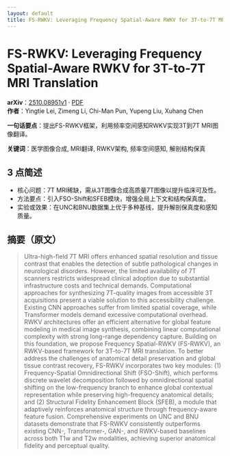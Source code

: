 ```yaml
---
layout: default
title: FS-RWKV: Leveraging Frequency Spatial-Aware RWKV for 3T-to-7T MRI Translation
---
```


# FS-RWKV: Leveraging Frequency Spatial-Aware RWKV for 3T-to-7T MRI Translation
**arXiv**：[2510.08951v1](https://arxiv.org/abs/2510.08951) · [PDF](https://arxiv.org/pdf/2510.08951.pdf)  
**作者**：Yingtie Lei, Zimeng Li, Chi-Man Pun, Yupeng Liu, Xuhang Chen  

**一句话要点**：提出FS-RWKV框架，利用频率空间感知RWKV实现3T到7T MRI图像翻译。

**关键词**：医学图像合成, MRI翻译, RWKV架构, 频率空间感知, 解剖结构保真

## 3 点简述
- 核心问题：7T MRI稀缺，需从3T图像合成高质量7T图像以提升临床可及性。
- 方法要点：引入FSO-Shift和SFEB模块，增强全局上下文和结构保真度。
- 实验或效果：在UNC和BNU数据集上优于多种基线，提升解剖保真度和感知质量。

## 摘要（原文）

> Ultra-high-field 7T MRI offers enhanced spatial resolution and tissue
> contrast that enables the detection of subtle pathological changes in
> neurological disorders. However, the limited availability of 7T scanners
> restricts widespread clinical adoption due to substantial infrastructure costs
> and technical demands. Computational approaches for synthesizing 7T-quality
> images from accessible 3T acquisitions present a viable solution to this
> accessibility challenge. Existing CNN approaches suffer from limited spatial
> coverage, while Transformer models demand excessive computational overhead.
> RWKV architectures offer an efficient alternative for global feature modeling
> in medical image synthesis, combining linear computational complexity with
> strong long-range dependency capture. Building on this foundation, we propose
> Frequency Spatial-RWKV (FS-RWKV), an RWKV-based framework for 3T-to-7T MRI
> translation. To better address the challenges of anatomical detail preservation
> and global tissue contrast recovery, FS-RWKV incorporates two key modules: (1)
> Frequency-Spatial Omnidirectional Shift (FSO-Shift), which performs discrete
> wavelet decomposition followed by omnidirectional spatial shifting on the
> low-frequency branch to enhance global contextual representation while
> preserving high-frequency anatomical details; and (2) Structural Fidelity
> Enhancement Block (SFEB), a module that adaptively reinforces anatomical
> structure through frequency-aware feature fusion. Comprehensive experiments on
> UNC and BNU datasets demonstrate that FS-RWKV consistently outperforms existing
> CNN-, Transformer-, GAN-, and RWKV-based baselines across both T1w and T2w
> modalities, achieving superior anatomical fidelity and perceptual quality.

